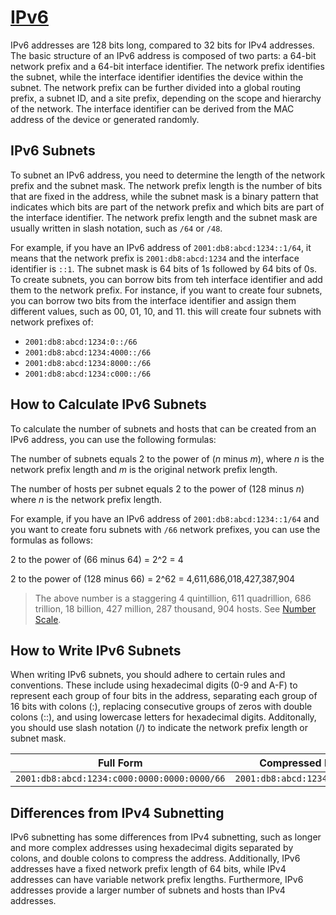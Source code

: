 # [IPv6](https://www.linkedin.com/advice/0/how-do-you-subnet-ipv6-addresses-what-differences)

IPv6 addresses are 128 bits long, compared to 32 bits for IPv4 addresses. The basic structure of an IPv6 address is composed of two parts: a 64-bit network prefix and a 64-bit interface identifier. The network prefix identifies the subnet, while the interface identifier identifies the device within the subnet. The network prefix can be further divided into a global routing prefix, a subnet ID, and a site prefix, depending on the scope and hierarchy of the network. The interface identifier can be derived from the MAC address of the device or generated randomly.

## IPv6 Subnets

To subnet an IPv6 address, you need to determine the length of the network prefix and the subnet mask. The network prefix length is the number of bits that are fixed in the address, while the subnet mask is a binary pattern that indicates which bits are part of the network prefix and which bits are part of the interface identifier. The network prefix length and the subnet mask are usually written in slash notation, such as `/64` or `/48`.

For example, if you have an IPv6 address of `2001:db8:abcd:1234::1/64`, it means that the network prefix is `2001:db8:abcd:1234` and the interface identifier is `::1`. The subnet mask is 64 bits of 1s followed by 64 bits of 0s. To create subnets, you can borrow bits from teh interface identifier and add them to the network prefix. For instance, if you want to create four subnets, you can borrow two bits from the interface identifier and assign them different values, such as 00, 01, 10, and 11. this will create four subnets with network prefixes of:
* `2001:db8:abcd:1234:0::/66`
* `2001:db8:abcd:1234:4000::/66`
* `2001:db8:abcd:1234:8000::/66`
* `2001:db8:abcd:1234:c000::/66`

## How to Calculate IPv6 Subnets

To calculate the number of subnets and hosts that can be created from an IPv6 address, you can use the following formulas:

The number of subnets equals 2 to the power of (*n* minus *m*), where *n* is the network prefix length and *m* is the original network prefix length.

The number of hosts per subnet equals 2 to the power of (128 minus *n*) where *n* is the network prefix length.

For example, if you have an IPv6 address of `2001:db8:abcd:1234::1/64` and you want to create foru subnets with `/66` network prefixes, you can use the formulas as follows:

2 to the power of (66 minus 64) = 2^2 = 4

2 to the power of (128 minus 66) = 2^62 = 4,611,686,018,427,387,904

> The above number is a staggering 4 quintillion, 611 quadrillion, 686 trillion, 18 billion, 427 million, 287 thousand, 904 hosts. See [Number Scale](./number-scale.md).

## How to Write IPv6 Subnets

When writing IPv6 subnets, you should adhere to certain rules and conventions. These include using hexadecimal digits (0-9 and A-F) to represent each group of four bits in the address, separating each group of 16 bits with colons (:), replacing consecutive groups of zeros with double colons (::), and using lowercase letters for hexadecimal digits. Additonally, you should use slash notation (/) to indicate the network prefix length or subnet mask.

Full Form | Compressed Form
----------|----------------
`2001:db8:abcd:1234:c000:0000:0000:0000/66` | `2001:db8:abcd:1234:c00::/66`

## Differences from IPv4 Subnetting

IPv6 subnetting has some differences from IPv4 subnetting, such as longer and more complex addresses using hexadecimal digits separated by colons, and double colons to compress the address. Additionally, IPv6 addresses have a fixed network prefix length of 64 bits, while IPv4 addresses can have variable network prefix lengths. Furthermore, IPv6 addresses provide a larger number of subnets and hosts than IPv4 addresses.